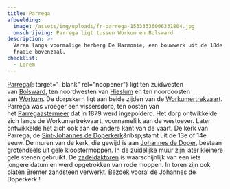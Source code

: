 ```yaml
---
title: Parrega
afbeelding:
  image: /assets/img/uploads/fr-parrega-15333336006331804.jpg
  omschrijving: Parrega ligt tussen Workum en Bolsward
description: >-
  Varen langs voormalige herberg De Harmonie, een bouwwerk uit de 18de eeuw met
  fraaie bovenzaal.
checklist:
  - Lorem
---
```


[Parrega](https://nl.wikipedia.org/wiki/Parrega){: target="_blank" rel="noopener"} ligt ten zuidwesten van&nbsp;[Bolsward](https://nl.wikipedia.org/wiki/Bolsward), ten noordwesten van&nbsp;[Hieslum](https://nl.wikipedia.org/wiki/Hieslum)&nbsp;en ten noordoosten van&nbsp;[Workum](https://nl.wikipedia.org/wiki/Workum). De dorpskern ligt aan beide zijden van de&nbsp;[Workumertrekvaart](https://nl.wikipedia.org/wiki/Workumertrekvaart). Parrega was vroeger een vissersdorp, ten oosten van het&nbsp;[Parregaastermeer](https://nl.wikipedia.org/wiki/Parregaastermeer)&nbsp;dat in 1879 werd ingepolderd. Het dorp ontwikkelde zich langs de Workumertrekvaart, voornamelijk aan de westoever. Later ontwikkelde het zich ook aan de andere kant van de vaart. De kerk van Parrega, de&nbsp;[Sint-Johannes de Doperkerk](https://nl.wikipedia.org/wiki/Sint-Johannes_de_Doperkerk_&#40;Parrega&#41;)&nbsp;stamt uit de 13e of 14e eeuw. De muren van de kerk, die gewijd is aan&nbsp;[Johannes de Doper](https://nl.wikipedia.org/wiki/Johannes_de_Doper), bestaan grotendeels uit gele kloostermoppen. In de zuidelijke muur zijn later kleinere gele stenen gebruikt. De&nbsp;[zadeldaktoren](https://nl.wikipedia.org/wiki/Zadeldak)&nbsp;is waarschijnlijk van een iets jongere datum en werd opgetrokken van rode moppen. In toren zijn ook platen Bremer&nbsp;[zandsteen](https://nl.wikipedia.org/wiki/Zandsteen)&nbsp;verwerkt. Bezoek vooral de Johannes de Doperkerk \!

